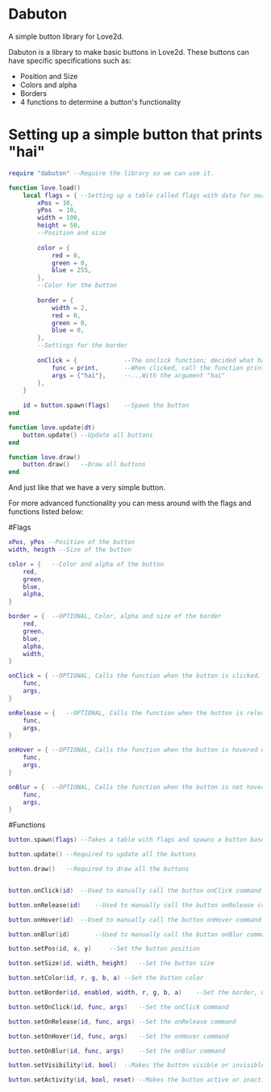 # Dabuton
A simple button library for Love2d.


Dabuton is a library to make basic buttons in Love2d.
These buttons can have specific specifications such as:

* Position and Size
* Colors and alpha
* Borders
* 4 functions to determine a button's functionality

# Setting up a simple button that prints "hai"
```lua
require "dabuton" --Require the library so we can use it.

function love.load()
	local flags = {	--Setting up a table called flags with data for our button
		xPos = 10,
		yPos  = 10,
		width = 100,
		height = 50,
		--Position and size
		
		color = {
			red = 0,
			green = 0,
			blue = 255,
		},
		--Color for the button
		
		border = {
			width = 2,
			red = 0,
			green = 0,
			blue = 0,
		},
		--Settings for the border
		
		onClick = {				--The onclick function; decided what happends then the button gets clicked
			func = print,		--When clicked, call the function print...
			args = {"hai"},		--...With the argument "hai"
		},
	}
	
	id = button.spawn(flags)	--Spawn the button
end

function love.update(dt)
	button.update()	--Update all buttons
end

function love.draw()
	button.draw()	--Draw all buttons
end
```

And just like that we have a very simple button.

For more advanced functionality you can mess around with the flags and functions listed below:

#Flags
```lua
xPos, yPos --Position of the button
width, heigth --Size of the button

color = {	--Color and alpha of the button
	red,
	green,
	blue,
	alpha,
}

border = {	--OPTIONAL, Color, alpha and size of the border
	red,
	green,
	blue,
	alpha,
	width,
}

onClick = {	--OPTIONAL, Calls the function when the button is clicked.
	func,
	args,
}

onRelease = {	--OPTIONAL, Calls the function when the button is released.	!NOTE!: Requires onClick
	func,
	args,
}

onHover = {	--OPTIONAL, Calls the function when the button is hovered over.
	func,
	args,
}

onBlur = {	--OPTIONAL, Calls the function when the button is not hovered over anymore. !NOTE!: Requires onHover
	func,
	args,
}
```

#Functions
```lua
button.spawn(flags)	--Takes a table with flags and spawns a button based on that. Returns the ID of the spawned button

button.update()	--Required to update all the buttons

button.draw()	--Required to draw all the buttons


button.onClick(id)	--Used to manually call the button onClick command

button.onRelease(id)	--Used to manually call the button onRelease command

button.onHover(id)	--Used to manually call the button onHover command

button.onBlur(id)		--Used to manually call the button onBlur command

button.setPos(id, x, y)		--Set the button position

button.setSize(id, width, height)	--Set the button size

button.setColor(id, r, g, b, a)	--Set the button color

button.setBorder(id, enabled, width, r, g, b, a)	--Set the border, width, and color

button.setOnClick(id, func, args)	--Set the onClick command

button.setOnRelease(id, func, args)	--Set the onRelease command

button.setOnHover(id, func, args)	--Set the onHover command

button.setOnBlur(id, func, args)	--Set the onBlur command

button.setVisibility(id, bool)	--Makes the button visible or invisible

button.setActivity(id, bool, reset)	--Makes the button active or inactive. If reset is true it will also call the button onRelease and onBlur to reset it.
```
